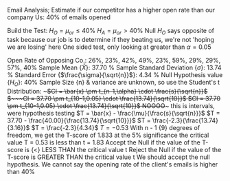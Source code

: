 Email Analysis; Estimate if our competitor has a higher open rate than our company
	Us: 40% of emails opened

Build the Test:
	$H_O = \mu_{or} \leq 40$%
	$H_A = \mu_{or} > 40$%
		Null $H_O$ says opposite of task because our job is to determine if they beating us, we're not 'hoping we are losing' here
			One sided test, only looking at greater than
			$\alpha = 0.05$

Open Rate of Opposing Co.:
26%, 23%, 42%, 49%, 23%, 59%, 29%, 29%, 57%, 40%
	Sample Mean {$\bar{X}$}: 37.70 %
	Sample Standard Deviation {$\sigma$}: 13.74 %
	Standard Error {$\frac{\sigma}{\sqrt{n}}$}: 4.34 %
	Null Hypothesis value {$H_O$}: 40%
		Sample Size {n} & variance are unknown, so use the Student's t Distribution:
		~~~$CI = \bar{x} \pm t_{n-1,\alpha} \cdot \frac{s}{\sqrt{n}}$
		$~~~CI = 37.70 \pm t_{10-1,0.05} \cdot \frac{13.74}{\sqrt{10}}$
		$CI = 37.70 \pm t_{10-1,0.05} \cdot \frac{13.74}{\sqrt{10}}$
		NOOOO~~~
		this is intervals, were hypothesis testing
				$T = \bar{x} - \frac{\mu}{\frac{s}{\sqrt{n}}}$
				$T = 37.70 - \frac{40.00}{\frac{13.74}{\sqrt{10}}}$
				$T = \frac{-2.3}{\frac{13.74}{3.16}}$
				$T = \frac{-2.3}{4.34}$
				$T = -0.53$
					With n - 1 {9} degrees of freedom, we get the T-score of 1.833 at the 5% significance the critical value
					T = 0.53 is less than t = 1.83
							Accept the Null if the value of the T-score is {<} LESS THAN the critical value t
							Reject the Null if the value of the T-score is GREATER THAN the critical value t
								We should accept the null hypothesis.
								We cannot say the opening rate of the client's emails is higher than 40%
